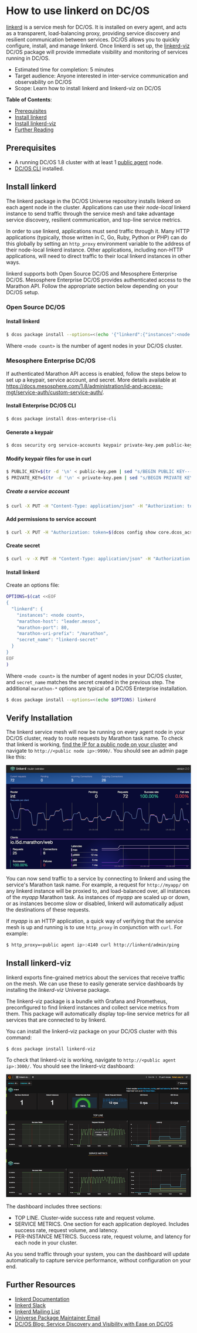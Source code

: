 # How to use linkerd on DC/OS

[linkerd](https://linkerd.io) is a service mesh for DC/OS. It is installed on every agent, and acts as a transparent, load-balancing proxy, providing service discovery and resilient communication between services. DC/OS allows you to quickly configure, install, and manage linkerd. Once linkerd is set up, the [linkerd-viz](https://github.com/BuoyantIO/linkerd-viz) DC/OS package will provide immediate visibility and monitoring of services running in DC/OS.

- Estimated time for completion: 5 minutes
- Target audience: Anyone interested in inter-service communication and observability on DC/OS
- Scope: Learn how to install linkerd and linkerd-viz on DC/OS

**Table of Contents**:

- [Prerequisites](#prerequisites)
- [Install linkerd](#install-linkerd)
- [Install linkerd-viz](#install-linkerd-viz)
- [Further Reading](#further-reading)

## Prerequisites

- A running DC/OS 1.8 cluster with at least 1 [public agent](https://dcos.io/docs/1.8/overview/concepts/#public) node.
- [DC/OS CLI](https://dcos.io/docs/1.8/usage/cli/install/) installed.

## Install linkerd

The linkerd package in the DC/OS Universe repository installs linkerd on each agent node in the cluster. Applications can use their *node-local* linkerd instance to send traffic through the service mesh and take advantage service discovery, resilient communication, and top-line service metrics.

In order to use linkerd, applications must send traffic through it. Many HTTP applications (typically, those written in C, Go, Ruby, Python or PHP) can do this globally by setting an `http_proxy` environment variable to the address of their node-local linkerd instance. Other applications, including non-HTTP applications, will need to direct traffic to their local linkerd instances in other ways.

linkerd supports both Open Source DC/OS and Mesosphere Enterprise DC/OS. Mesosphere Enterprise DC/OS provides authenticated access to the Marathon API. Follow the appropriate section below depending on your DC/OS setup.

### Open Source DC/OS

#### Install linkerd

```bash
$ dcos package install --options=<(echo '{"linkerd":{"instances":<node count>}}') linkerd
```

Where `<node count>` is the number of agent nodes in your DC/OS cluster.

### Mesosphere Enterprise DC/OS

If authenticated Marathon API access is enabled, follow the steps below to set up a keypair, service account, and secret. More details available at https://docs.mesosphere.com/1.8/administration/id-and-access-mgt/service-auth/custom-service-auth/.

#### Install Enterprise DC/OS CLI

```bash
$ dcos package install dcos-enterprise-cli
```

#### Generate a keypair
```bash
$ dcos security org service-accounts keypair private-key.pem public-key.pem
```

#### Modify keypair files for use in curl
```bash
$ PUBLIC_KEY=$(tr -d '\n' < public-key.pem | sed "s/BEGIN PUBLIC KEY-----/BEGIN PUBLIC KEY-----\\\\n/g" | sed "s/-----END PUBLIC KEY/\\\\n-----END PUBLIC KEY/g")
$ PRIVATE_KEY=$(tr -d '\n' < private-key.pem | sed "s/BEGIN PRIVATE KEY-----/BEGIN PRIVATE KEY-----\\\\\\\\n/g" | sed "s/-----END PRIVATE KEY/\\\\\\\\n-----END PRIVATE KEY/g")
```

##### Create a service account
```bash
$ curl -X PUT -H "Content-Type: application/json" -H "Authorization: token=$(dcos config show core.dcos_acs_token)" -d "{\"description\":\"linkerd test service\",\"public_key\":\"$PUBLIC_KEY\"}" $(dcos config show core.dcos_url)/acs/api/v1/users/linkerd-service-acct
```

#### Add permissions to service account
```bash
$ curl -X PUT -H "Authorization: token=$(dcos config show core.dcos_acs_token)" $(dcos config show core.dcos_url)/acs/api/v1/acls/dcos:superuser/users/linkerd-service-acct/full
```

#### Create secret
```bash
$ curl -v -X PUT -H "Content-Type: application/json" -H "Authorization: token=$(dcos config show core.dcos_acs_token)" -d "{\"value\":\"{\\\"scheme\\\": \\\"RS256\\\",\\\"uid\\\": \\\"linkerd-service-acct\\\",\\\"private_key\\\": \\\"$PRIVATE_KEY\\\",\\\"login_endpoint\\\": \\\"https://leader.mesos/acs/api/v1/auth/login\\\"}\"}" $(dcos config show core.dcos_url)/secrets/v1/secret/default/linkerd-secret
```

#### Install linkerd

Create an options file:

```bash
OPTIONS=$(cat <<EOF
{
  "linkerd": {
    "instances": <node count>,
    "marathon-host": "leader.mesos",
    "marathon-port": 80,
    "marathon-uri-prefix": "/marathon",
    "secret_name": "linkerd-secret"
  }
}
EOF
)
```

Where `<node count>` is the number of agent nodes in your DC/OS cluster, and `secret_name` matches the secret created in the previous step. The additional `marathon-*` options are typical of a DC/OS Enterprise installation.

```bash
$ dcos package install --options=<(echo $OPTIONS) linkerd
```

## Verify Installation

The linkerd service mesh will now be running on every agent node in your DC/OS cluster, ready to route requests by Marathon task name. To check that linkerd is working, [find the IP for a public node on your cluster](https://dcos.io/docs/1.8/administration/locate-public-agent/) and navigate to `http://<public node ip>:9990/`. You should see an admin page like this:

![admin](img/admin.png)

You can now send traffic to a service by connecting to linkerd and using the service's Marathon task name. For example, a request for `http://myapp/` on any linkerd instance will be proxied to, and load-balanced over, all instances of the *myapp* Marathon task. As instances of *myapp* are scaled up or down, or as instances become slow or disabled, linkerd will automatically adjust the destinations of these requests.

If *myapp* is an HTTP application, a quick way of verifying that the service mesh is up and running is to use `http_proxy` in conjunction with `curl`. For example:

```bash
$ http_proxy=<public agent ip>:4140 curl http://linkerd/admin/ping
```

## Install linkerd-viz

linkerd exports fine-grained metrics about the services that receive traffic on the mesh. We can use these to easily generate service dashboards by installing the *linkerd-viz* Universe package.

The linkerd-viz package is a bundle with Grafana and Prometheus, preconfigured to find linkerd instances and collect service metrics from them. This package will automatically display top-line service metrics for all services that are connected to by linkerd.

You can install the linkerd-viz package on your DC/OS cluster with this command:

```bash
$ dcos package install linkerd-viz
```

To check that linkerd-viz is working, navigate to `http://<public agent ip>:3000/`. You should see the linkerd-viz dashboard:

![linkerd-viz](img/linkerd-viz.png)

The dashboard includes three sections:

* TOP LINE. Cluster-wide success rate and request volume.
* SERVICE METRICS. One section for each application deployed. Includes success rate, request volume, and latency.
* PER-INSTANCE METRICS. Success rate, request volume, and latency for each node in your cluster.

As you send traffic through your system, you can the dashboard will update automatically to capture service performance, without configuration on your end.

## Further Resources

* [linkerd Documentation](https://linkerd.io/documentation/)
* [linkerd Slack](http://slack.linkerd.io)
* [linkerd Mailing List](https://groups.google.com/forum/#!forum/linkerd-users)
* [Universe Package Maintainer Email](mailto:hello@buoyant.io)
* [DC/OS Blog: Service Discovery and Visibility with Ease on DC/OS](https://dcos.io/blog/2016/service-discovery-and-visibility-with-ease-on-dc-os/index.html)
